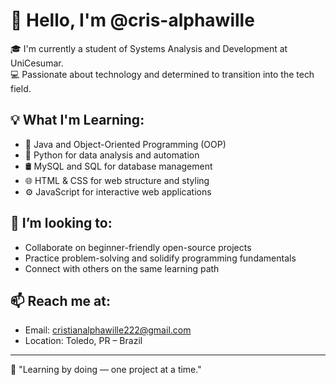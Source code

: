 # 👋 Hello, I'm @cris-alphawille

🎓 I'm currently a student of Systems Analysis and Development at UniCesumar.  
💻 Passionate about technology and determined to transition into the tech field.  

## 💡 What I'm Learning:
- 🌱 Java and Object-Oriented Programming (OOP)
- 🐍 Python for data analysis and automation
- 🛢️ MySQL and SQL for database management
- 🌐 HTML & CSS for web structure and styling
- ⚙️ JavaScript for interactive web applications

## 🤝 I’m looking to:
- Collaborate on beginner-friendly open-source projects
- Practice problem-solving and solidify programming fundamentals
- Connect with others on the same learning path

## 📫 Reach me at:
- Email: cristianalphawille222@gmail.com  
- Location: Toledo, PR – Brazil  

---

🚀 "Learning by doing — one project at a time."

<!---
cris-alphawille/cris-alphawille is a ✨ special ✨ repository because its `README.md` (this file) appears on your GitHub profile.
You can click the Preview link to take a look at your changes.
--->
